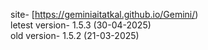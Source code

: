 site- [https://geminiaitatkal.github.io/Gemini/) <br>
letest version- 1.5.3 (30-04-2025) <br>
old version- 1.5.2 (21-03-2025)
